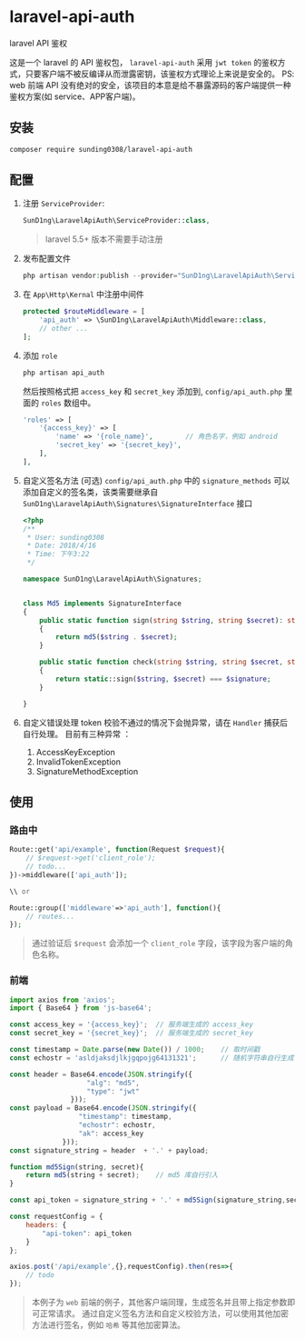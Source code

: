 # laravel-api-auth
laravel API 鉴权

这是一个 laravel 的 API 鉴权包， `laravel-api-auth` 采用 `jwt token` 的鉴权方式，只要客户端不被反编译从而泄露密钥，该鉴权方式理论上来说是安全的。
PS: web 前端 API 没有绝对的安全，该项目的本意是给不暴露源码的客户端提供一种鉴权方案(如 service、APP客户端)。

## 安装  
```bash
composer require sunding0308/laravel-api-auth
```

## 配置
1. 注册 `ServiceProvider`: 
    ```php
    SunD1ng\LaravelApiAuth\ServiceProvider::class,
    ```
    > laravel 5.5+ 版本不需要手动注册

2. 发布配置文件
    ```php
    php artisan vendor:publish --provider="SunD1ng\LaravelApiAuth\ServiceProvider"
    ```

3. 在 `App\Http\Kernal` 中注册中间件 
    ```php
    protected $routeMiddleware = [
        'api_auth' => \SunD1ng\LaravelApiAuth\Middleware::class,
        // other ...
    ];
    ```
    
4. 添加 `role` 
    ```php
    php artisan api_auth
    ```
    然后按照格式把 `access_key` 和 `secret_key` 添加到, `config/api_auth.php` 里面的 `roles` 数组中。
    ```php
    'roles' => [
        '{access_key}' => [
            'name' => '{role_name}',        // 角色名字，例如 android
            'secret_key' => '{secret_key}',
        ],
    ],
    ```

5. 自定义签名方法 (可选)
    `config/api_auth.php` 中的 `signature_methods` 可以添加自定义的签名类，该类需要继承自 `SunD1ng\LaravelApiAuth\Signatures\SignatureInterface` 接口 
    ```php
   <?php
    /**
     * User: sunding0308
     * Date: 2018/4/16
     * Time: 下午3:22
     */
    
    namespace SunD1ng\LaravelApiAuth\Signatures;
    
    
    class Md5 implements SignatureInterface
    {
        public static function sign(string $string, string $secret): string
        {
            return md5($string . $secret);
        }
    
        public static function check(string $string, string $secret, string $signature): bool
        {
            return static::sign($string, $secret) === $signature;
        }
    
    }
    ```
7. 自定义错误处理
    token 校验不通过的情况下会抛异常，请在 `Handler` 捕获后自行处理。
    目前有三种异常 ： 
    1. AccessKeyException
    2. InvalidTokenException
    3. SignatureMethodException
     
## 使用  
### 路由中
```php
Route::get('api/example', function(Request $request){
    // $request->get('client_role');
    // todo...
})->middleware(['api_auth']);

\\ or

Route::group(['middleware'=>'api_auth'], function(){
    // routes...
});
```
> 通过验证后 `$request` 会添加一个 `client_role` 字段，该字段为客户端的角色名称。

### 前端
```javascript
import axios from 'axios';
import { Base64 } from 'js-base64';

const access_key = '{access_key}';  // 服务端生成的 access_key
const secret_key = '{secret_key}';  // 服务端生成的 secret_key

const timestamp = Date.parse(new Date()) / 1000;    // 取时间戳
const echostr = 'asldjaksdjlkjgqpojg64131321';      // 随机字符串自行生成

const header = Base64.encode(JSON.stringify({
                   "alg": "md5",
                   "type": "jwt"
               }));
const payload = Base64.encode(JSON.stringify({
                 "timestamp": timestamp,
                 "echostr": echostr,
                 "ak": access_key
             }));
const signature_string = header  + '.' + payload;

function md5Sign(string, secret){
    return md5(string + secret);    // md5 库自行引入
}

const api_token = signature_string + '.' + md5Sign(signature_string,secret_key);

const requestConfig = {
    headers: {
        "api-token": api_token
    }
};

axios.post('/api/example',{},requestConfig).then(res=>{
    // todo
});
```
> 本例子为 `web` 前端的例子，其他客户端同理，生成签名并且带上指定参数即可正常请求。
> 通过自定义签名方法和自定义校验方法，可以使用其他加密方法进行签名，例如 `哈希` 等其他加密算法。
